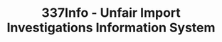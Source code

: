 ---
bigquery: https://console.cloud.google.com/bigquery?p=patents-public-data&d=usitc_investigations&page=dataset&project=sheets-management-319211
citation: US International Trade Commission 337Info Unfair Import Investigations Information
  System
contributors: US International Trade Comission
cost: None
description: US International Trade Commission 337Info Unfair Import Investigations
  Information System contains data on investigations done under Section 337. Section
  337 declares the infringement of certain statutory intellectual property rights
  and other forms of unfair competition in import trade to be unlawful practices.
  Most Section 337 investigations involve allegations of patent or registered trademark
  infringement.
documentation: FAQ and tutorial available on the site
last_edit: Mon, 04 Apr 2022 19:10:40 GMT
location: https://pubapps2.usitc.gov/337external/
maintained_by: US International Trade Comission
schema_fields: '[''title'', ''gcAttorney'', ''investigationType'', ''complainant'',
  ''currentActiveALJ'', ''markmanHearing'', ''ouiiParticipation'', ''endDateMarkmanHearing'',
  ''respondent'', ''dateComplaintFiled'', ''invUnfairAct'', ''scheduledEndDateEvidHear'',
  ''teoProceedingInvolved'', ''startDateMarkmanHearing'', ''teoReliefGranted'', ''ouiiAttorney'',
  ''internalRemand'', ''finalIdOnViolationIssue'', ''id'', ''scheduledStartDateEvidHear'',
  ''copyrightNumbers'', ''issueDateOtherNonFinal'', ''reportingRequirements'', ''dateOfPublicationFrNotice'',
  ''targetDate'', ''currentStatus'', ''actualStartDateEvidHear'', ''finalDetViolation'',
  ''htsNumbers'', ''cafcAppeals'', ''investigationTermDate'', ''patentNumber'', ''patentNumbers'',
  ''finalIdOnViolationDue'', ''dateCreated'', ''finalDetNoViolation'', ''lastUpdated'',
  ''teoIdDueDate'', ''investigationNo'', ''actualEndDateEvidHear'', ''docketNo'',
  ''trademarkNumbers'', ''aljAssigned'', ''publication_number'', ''teoIdIssueDate'']'
shortname: unfair_import_investigations
tags:
- import
- legal
- trade
timeframe: 2008-2021 (prior to 2008 downloadable as a JSON file)
title: 337Info - Unfair Import Investigations Information System
uuid: 2721f5ec-e599-4890-9265-9706719fc71e
---